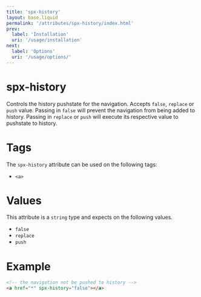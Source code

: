 ```yaml
---
title: 'spx-history'
layout: base.liquid
permalink: '/attributes/spx-history/index.html'
prev:
  label: 'Installation'
  uri: '/usage/installation'
next:
  label: 'Options'
  uri: '/usage/options/'
---
```


# spx-history

Controls the history pushstate for the navigation. Accepts `false`, `replace` or `push` value. Passing in `false` will prevent the navigation from being added to history. Passing in `replace` or `push` will execute its respective value to pushstate to history.

# Tags

The `spx-history` attribute can be used on the following tags:

- `<a>`

# Values

This attribute is a `string` type and expects on the following values.

- `false`
- `replace`
- `push`

# Example

```html
<!-- the navigation not be pushed to history -->
<a href="*" spx-history="false"></a>
```
